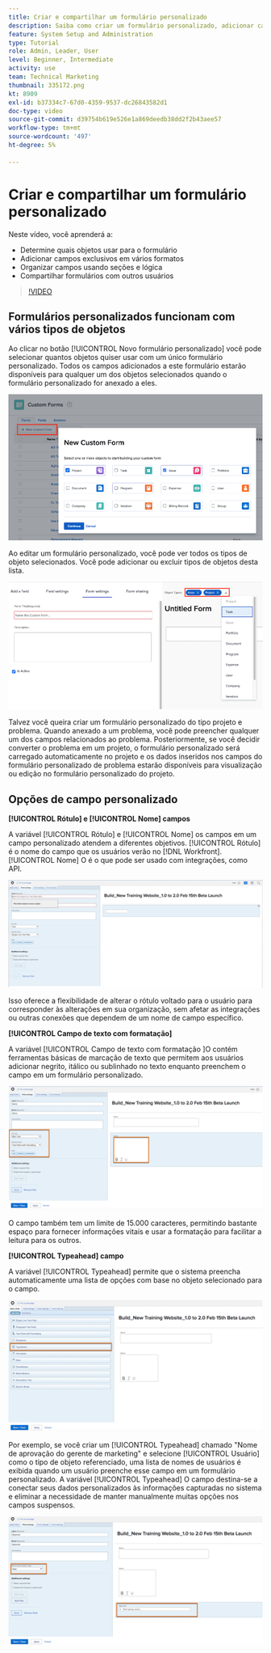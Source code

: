 ```yaml
---
title: Criar e compartilhar um formulário personalizado
description: Saiba como criar um formulário personalizado, adicionar campos exclusivos ao formulário, organizar campos usando seções e lógica e compartilhar formulários com usuários.
feature: System Setup and Administration
type: Tutorial
role: Admin, Leader, User
level: Beginner, Intermediate
activity: use
team: Technical Marketing
thumbnail: 335172.png
kt: 8909
exl-id: b37334c7-67d0-4359-9537-dc26843582d1
doc-type: video
source-git-commit: d39754b619e526e1a869deedb38dd2f2b43aee57
workflow-type: tm+mt
source-wordcount: '497'
ht-degree: 5%

---
```


# Criar e compartilhar um formulário personalizado

Neste vídeo, você aprenderá a:

* Determine quais objetos usar para o formulário
* Adicionar campos exclusivos em vários formatos
* Organizar campos usando seções e lógica
* Compartilhar formulários com outros usuários

>[!VIDEO](https://video.tv.adobe.com/v/335172/?quality=12)

## Formulários personalizados funcionam com vários tipos de objetos

Ao clicar no botão [!UICONTROL Novo formulário personalizado] você pode selecionar quantos objetos quiser usar com um único formulário personalizado. Todos os campos adicionados a este formulário estarão disponíveis para qualquer um dos objetos selecionados quando o formulário personalizado for anexado a eles.

![Janela de formulário personalizado mostrando o [!UICONTROL Novo formulário personalizado] opções de objeto](assets/create-custom-form.png)

Ao editar um formulário personalizado, você pode ver todos os tipos de objeto selecionados. Você pode adicionar ou excluir tipos de objetos desta lista.

![Janela de formulário personalizado mostrando os tipos de objeto selecionados durante a edição do formulário](assets/edit-custom-form.png)

Talvez você queira criar um formulário personalizado do tipo projeto e problema. Quando anexado a um problema, você pode preencher qualquer um dos campos relacionados ao problema. Posteriormente, se você decidir converter o problema em um projeto, o formulário personalizado será carregado automaticamente no projeto e os dados inseridos nos campos do formulário personalizado de problema estarão disponíveis para visualização ou edição no formulário personalizado do projeto.

## Opções de campo personalizado

**[!UICONTROL Rótulo] e [!UICONTROL Nome] campos**

A variável [!UICONTROL Rótulo] e [!UICONTROL Nome] os campos em um campo personalizado atendem a diferentes objetivos. [!UICONTROL Rótulo] é o nome do campo que os usuários verão no [!DNL Workfront]. [!UICONTROL Nome] O é o que pode ser usado com integrações, como API.

![Janela de formulário personalizado sendo exibida [!UICONTROL Rótulo] e [!UICONTROL Nome] campos](assets/custom-forms-field-label-and-name.png)

Isso oferece a flexibilidade de alterar o rótulo voltado para o usuário para corresponder às alterações em sua organização, sem afetar as integrações ou outras conexões que dependem de um nome de campo específico.

**[!UICONTROL Campo de texto com formatação]**

A variável [!UICONTROL Campo de texto com formatação ]O contém ferramentas básicas de marcação de texto que permitem aos usuários adicionar negrito, itálico ou sublinhado no texto enquanto preenchem o campo em um formulário personalizado.

![Janela de formulário personalizado sendo exibida [!UICONTROL Campo de texto com formatação] opção](assets/custom-forms-text-field-with-formatting.png)

O campo também tem um limite de 15.000 caracteres, permitindo bastante espaço para fornecer informações vitais e usar a formatação para facilitar a leitura para os outros.

**[!UICONTROL Typeahead] campo**

A variável [!UICONTROL Typeahead] permite que o sistema preencha automaticamente uma lista de opções com base no objeto selecionado para o campo.

![Janela de formulário personalizado sendo exibida [!UICONTROL Typeahead] opção de campo](assets/custom-forms-typeahead-1.png)

Por exemplo, se você criar um [!UICONTROL Typeahead] chamado &quot;Nome de aprovação do gerente de marketing&quot; e selecione [!UICONTROL Usuário] como o tipo de objeto referenciado, uma lista de nomes de usuários é exibida quando um usuário preenche esse campo em um formulário personalizado. A variável [!UICONTROL Typeahead] O campo destina-se a conectar seus dados personalizados às informações capturadas no sistema e eliminar a necessidade de manter manualmente muitas opções nos campos suspensos.

![Janela de formulário personalizado sendo exibida [!UICONTROL Typeahead] menu suspenso](assets/custom-forms-typeahead-2.png)
